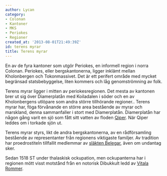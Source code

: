 ```yaml
---
author: Lycan
category:
- Colonan
- Kantoner
- MKS
- Periokes
- Regioner
created_at: '2013-08-01T21:49:39Z'
id: terens myrar
title: Terens myrar
---
```

En av de fyra kantoner som utgör Periokes, en informell region i norra Colonan. Periokes, eller bergskantonerna, ligger inklämt mellan Kholonbergen och Tokonmassivet. Det är ett perifert område med mycket begränsad statsbebyggelse, liten kommers och låg genomströmning av folk.

Terens myrar ligger i mitten av periokesregionen. Det mesta av kantonen brer ut sig över Diamerplatån med Koiladalen i söder och en av Kholonbergens utlöpare som andra större tillhörande regioner.. Terens myrar har, föga förvånande en större area bestående av myrar och marskland, denna sammanfaller i stort med Diamerplatån. Diamerplatån har någon gång varit en sjö som fått sitt vatten av floden [Qiper]. När Qiper leddes om i torkade sjön ut.

Terens myrar styrs, likt de andra bergskantonerna, av en rådförsamling bestående av representanter från regionens viktigaste familjer. Av tradition har proedrostiteln tillfallit medlemmar av [släkten Belegar], även om undantag sker.

Sedan 1518 ST under thalaskisk ockupation, men ockupanterna har i regionen mött visst motstånd från en notorisk Dibukkult ledd av [Vitala Rommer].

  [Qiper]: Qiper
  [släkten Belegar]: Familjen_Belegar
  [Vitala Rommer]: Vitala_Rommer